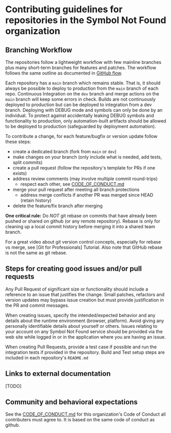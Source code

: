 # Contributing guidelines for repositories in the Symbol Not Found organization

##  Branching Workflow

The repositories follow a lightweight workflow with few mainline branches plus
many short-term branches for features and patches.  The workflow follows the same
outline as documented in [GitHub flow].

Each repository has a `main` branch which remains stable.  That is, it should
always be possible to deploy to production from the `main` branch of each repo.
Continuous Integration on the `dev` branch and merge actions on the `main` branch
will keep some errors in check.  Builds are not continuously deployed to production
but can be deployed to integration from a dev branch.  Deploying with DEBUG mode
and symbols can only be done by an individual.  To protect against accidentally
leaking DEBUG symbols and functionality to production, only automation-built artifacts
should be allowed to be deployed to production (safeguarded by deployment automation).

To contribute a change, for each feature/bugfix or version update follow these steps:

 * create a dedicated branch (fork from `main` or `dev`)
 * make changes on your branch (only include what is needed, add tests, split commits)
 * create a pull request (follow the repository's template for PRs if one exists)
 * address review comments (may involve multiple commit round-trips)
   * respect each other, see [CODE_OF_CONDUCT.md]()
 * merge your pull request after meeting all branch protections
   * address merge conflicts if another PR was merged since HEAD (retain history)
 * delete the feature/fix branch after merging

**One critical rule:** Do _NOT_ git rebase on commits that have already been pushed
or shared on github (or any remote repository).  Rebase is only for cleaning up a
local commit history before merging it into a shared team branch.

For a great video about git version control concepts, especially for rebase vs merge,
see [Git for Professionals] Tutorial.  Also note that GitHub rebase is not the same
as git rebase.

## Steps for creating good issues and/or pull requests

Any Pull Request of significant size or functionality should include a reference
to an issue that justifies the change.  Small patches, refactors and version
updates may bypass issue creation but must provide justification in the PR and
commit messages.

When creating issues, specify the intended/expected behavior and any details
about the runtime environment (browser, platform).  Avoid giving any personally
identifiable details about yourself or others.  Issues relating to your account
on any Symbol Not Found service should be provided via the web site while logged
in or in the application where you are having an issue.

When creating Pull Requests, provide a test case if possible and run the
integration tests if provided in the repository.  Build and Test setup steps
are included in each repository's `README.md`

## Links to external documentation

\[TODO\]

## Community and behavioral expectations

See the [CODE_OF_CONDUCT.md]() for this organization's Code of Conduct all
contributers must agree to.  It is based on the same code of conduct as github.


[Git for Professionals Tutorial]: https://youtu.be/Uszj_k0DGsg

[GitHub flow]: https://docs.github.com/en/get-started/quickstart/github-flow
